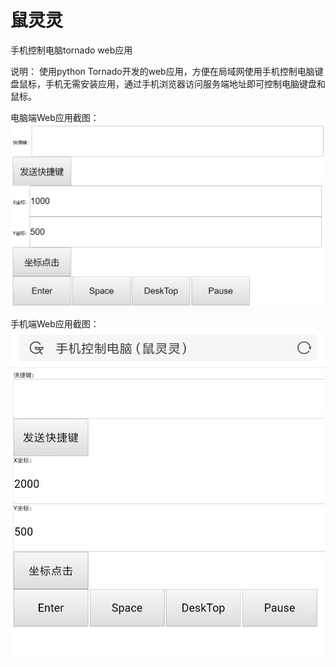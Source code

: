 # 鼠灵灵
手机控制电脑tornado web应用

说明：
使用python Tornado开发的web应用，方便在局域网使用手机控制电脑键盘鼠标，手机无需安装应用，通过手机浏览器访问服务端地址即可控制电脑键盘和鼠标。

电脑端Web应用截图：
<img src="screenshots/screenshot.png" />

手机端Web应用截图：
<img src="screenshots/screenshot-2.jpg" />
